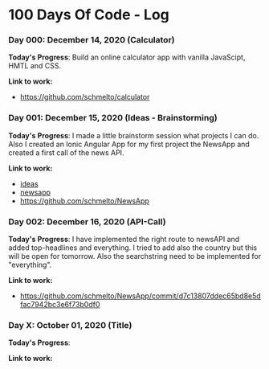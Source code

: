 # 100 Days Of Code - Log

### Day 000: December 14, 2020 (Calculator)

**Today's Progress**:
Build an online calculator app with vanilla JavaScipt, HMTL and CSS.

**Link to work:**
* https://github.com/schmelto/calculator


### Day 001: December 15, 2020 (Ideas - Brainstorming)

**Today's Progress**:
I made a little brainstorm session what projects I can do.
Also I created an Ionic Angular App for my first project the NewsApp and created a first call of the news API.

**Link to work:**
* [ideas](/img/2020_12_15-ideas.jpg)
* [newsapp](/img/2020_12_15-NewsApp.jpg)
* https://github.com/schmelto/NewsApp


### Day 002:  December 16, 2020 (API-Call)

**Today's Progress**:
I have implemented the right route to newsAPI and added top-headlines and everything.
I tried to add also the country but this will be open for tomorrow. Also the searchstring need to be implemented for "everything".

**Link to work:**

* https://github.com/schmelto/NewsApp/commit/d7c13807ddec65bd8e5dfac7942bc3e6f73b0df0






### Day X: October 01, 2020 (Title)

**Today's Progress**:

**Link to work:**
